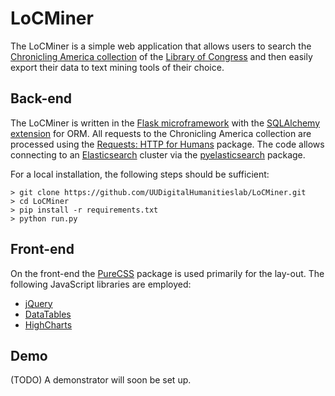 # LoCMiner

The LoCMiner is a simple web application that allows users to search the 
[Chronicling America collection](http://chroniclingamerica.loc.gov/) of the 
[Library of Congress](http://www.loc.gov/) and then easily export their data 
to text mining tools of their choice.

## Back-end

The LoCMiner is written in the [Flask microframework](http://flask.pocoo.org/) 
with the [SQLAlchemy extension](https://pythonhosted.org/Flask-SQLAlchemy/) for ORM. 
All requests to the Chronicling America collection are processed using the 
[Requests: HTTP for Humans](http://docs.python-requests.org/) package. 
The code allows connecting to an [Elasticsearch](http://www.elasticsearch.org/) cluster via the 
[pyelasticsearch](http://pyelasticsearch.readthedocs.org/en/latest/) package. 

For a local installation, the following steps should be sufficient:

    > git clone https://github.com/UUDigitalHumanitieslab/LoCMiner.git
    > cd LoCMiner
    > pip install -r requirements.txt
    > python run.py

## Front-end

On the front-end the [PureCSS](http://purecss.io/) package is used primarily for the lay-out. 
The following JavaScript libraries are employed:

- [jQuery](http://jquery.com/)
- [DataTables](http://datatables.net/)
- [HighCharts](http://www.highcharts.com/)

## Demo

(TODO) A demonstrator will soon be set up. 
